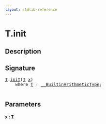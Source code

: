 ```yaml
---
layout: stdlib-reference
---
```


# T\.init

## Description





## Signature 

<pre>
<a href="../index.html#typeparam-T" class="code_type">T</a>.<a href=".html">init</a>(<a href="../index.html#typeparam-T" class="code_type">T</a> <a href=".html#decl-x" class="code_param">x</a>)
    <span class='code_keyword'>where</span> <a href="../index.html#typeparam-T" class="code_type">T</a> : <a href="../../../interfaces/0_builtinarithmetictype-029j/index.html" class="code_type">__BuiltinArithmeticType</a>;

</pre>

## Parameters

####  <a id="decl-x"></a>x  : [T](../index.html#typeparam-T)

